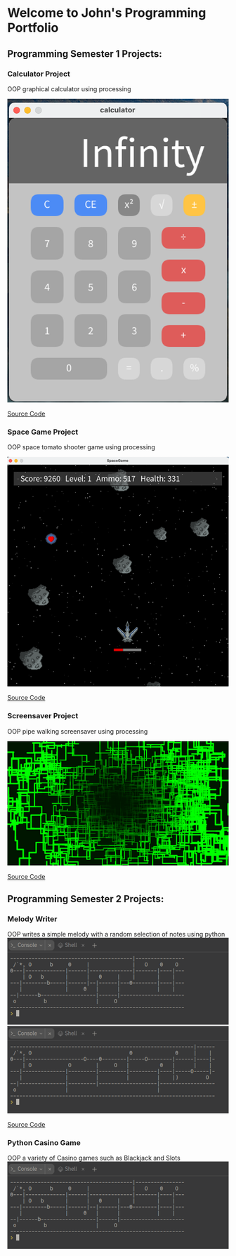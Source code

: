 # Welcome to John's Programming Portfolio

## Programming Semester 1 Projects:

### Calculator Project
OOP graphical calculator using processing

![Calculator](https://github.com/johnthesundberg/portfolioprogramming/blob/gh-pages/images/Calculator.png?raw=true)

[Source Code](https://github.com/johnthesundberg/portfolioprogramming/tree/gh-pages/src/calc)

### Space Game Project
OOP space tomato shooter game using processing

![SpaceGame](https://github.com/johnthesundberg/portfolioprogramming/blob/gh-pages/images/SpaceGame.png?raw=true)

[Source Code](https://github.com/johnthesundberg/portfolioprogramming/tree/gh-pages/src/spacegame)

### Screensaver Project
OOP pipe walking screensaver using processing

![ScreenSaver](https://github.com/johnthesundberg/portfolioprogramming/blob/gh-pages/images/PipesScreenSaver.png?raw=true)

[Source Code](https://github.com/johnthesundberg/portfolioprogramming/tree/gh-pages/src/screensaver)

## Programming Semester 2 Projects:

### Melody Writer
OOP writes a simple melody with a random selection of notes using python
![Melody1](https://github.com/johnthesundberg/portfolioprogramming/blob/gh-pages/images/Melody1.png?raw=true)
![Melody2](https://github.com/johnthesundberg/portfolioprogramming/blob/gh-pages/images/Melody2.png?raw=true)

[Source Code](https://github.com/johnthesundberg/portfolioprogramming/tree/gh-pages/src/WriteMeAMelody)

### Python Casino Game
OOP a variety of Casino games such as Blackjack and Slots
![CasinoHome](https://github.com/johnthesundberg/portfolioprogramming/blob/gh-pages/images/Melody1.png?raw=true)
